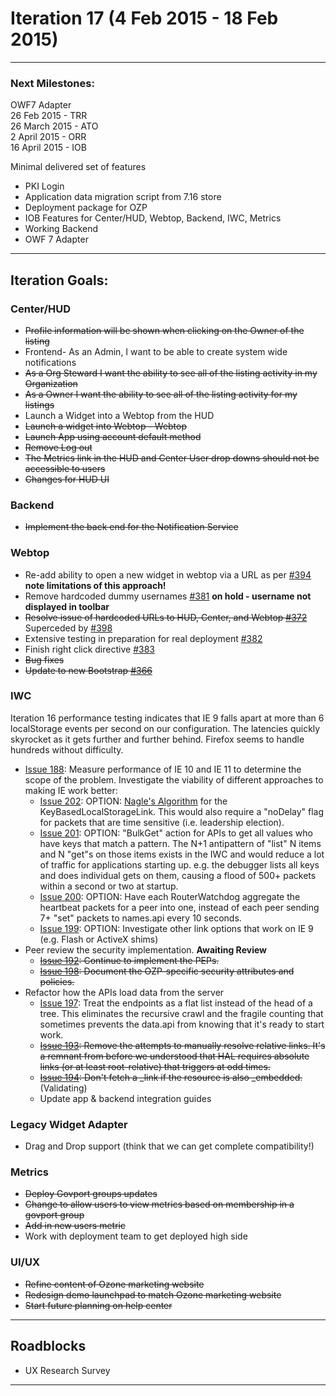 # Iteration 17 (4 Feb 2015 - 18 Feb 2015)

***

### Next Milestones:
OWF7 Adapter
<br>26 Feb 2015 - TRR
<br>26 March 2015 - ATO
<br>2 April 2015 - ORR
<br>16 April 2015 - IOB

Minimal delivered set of features
* PKI Login
* Application data migration script from 7.16 store
* Deployment package for OZP
* IOB Features for Center/HUD, Webtop, Backend, IWC, Metrics
* Working Backend
* OWF 7 Adapter


***

## Iteration Goals:
### Center/HUD
* ~~Profile information will be shown when clicking on the Owner of the listing~~
* Frontend- As an Admin, I want to be able to create system wide notifications
* ~~As a Org Steward I want the ability to see all of the listing activity in my Organization~~
* ~~As a Owner I want the ability to see all of the listing activity for my listings~~
* Launch a Widget into a Webtop from the HUD
* ~~Launch a widget into Webtop - Webtop~~
* ~~Launch App using account default method~~
* ~~Remove Log out~~
* ~~The Metrics link in the HUD and Center User drop downs should not be accessible to users~~
* ~~Changes for HUD UI~~

### Backend
* ~~Implement the back end for the Notification Service~~

### Webtop
* Re-add ability to open a new widget in webtop via a URL as per [#394](https://github.com/ozone-development/ozp-webtop/issues/394) **note limitations of this approach!**
* Remove hardcoded dummy usernames [#381](https://github.com/ozone-development/ozp-webtop/issues/381) **on hold - username not displayed in toolbar**
* ~~Resolve issue of hardcoded URLs to HUD, Center, and Webtop [#372](https://github.com/ozone-development/ozp-webtop/issues/372)~~ Superceded by [#398](https://github.com/ozone-development/ozp-webtop/issues/398)
* Extensive testing in preparation for real deployment [#382](https://github.com/ozone-development/ozp-webtop/issues/382)
* Finish right click directive [#383](https://github.com/ozone-development/ozp-webtop/issues/383)
* ~~Bug fixes~~
* ~~Update to new Bootstrap [#366](https://github.com/ozone-development/ozp-webtop/issues/366)~~

### IWC
Iteration 16 performance testing indicates that IE 9 falls apart at more than 6 localStorage events per second on our configuration.  The latencies quickly skyrocket as it gets further and further behind.  Firefox seems to handle hundreds without difficulty.  
* [Issue 188](https://github.com/ozone-development/ozp-iwc/issues/188): Measure performance of IE 10 and IE 11 to determine the scope of the problem. Investigate the viability of different approaches to making IE work better:
  * [Issue 202](https://github.com/ozone-development/ozp-iwc/issues/202): OPTION: [Nagle's Algorithm](http://en.wikipedia.org/wiki/Nagle's_algorithm) for the KeyBasedLocalStorageLink.  This would also require a "noDelay" flag for packets that are time sensitive (i.e. leadership election).
  * [Issue 201](https://github.com/ozone-development/ozp-iwc/issues/201): OPTION: "BulkGet" action for APIs to get all values who have keys that match a pattern.  The N+1 antipattern of "list" N items and N "get"s on those items exists in the IWC and would reduce a lot of traffic for applications starting up.  e.g. the debugger lists all keys and does individual gets on them, causing a flood of 500+ packets within a second or two at startup.
  * [Issue 200](https://github.com/ozone-development/ozp-iwc/issues/200): OPTION: Have each RouterWatchdog aggregate the heartbeat packets for a peer into one, instead of each peer sending 7+ "set" packets to names.api every 10 seconds.
  * [Issue 199](https://github.com/ozone-development/ozp-iwc/issues/199): OPTION: Investigate other link options that work on IE 9 (e.g. Flash or ActiveX shims)
* Peer review the security implementation. __Awaiting Review__
  * ~~[Issue 192](https://github.com/ozone-development/ozp-iwc/issues/192): Continue to implement the PEPs.~~
  * ~~[Issue 198](https://github.com/ozone-development/ozp-iwc/issues/198): Document the OZP-specific security attributes and policies.~~
* Refactor how the APIs load data from the server
  * [Issue 197](https://github.com/ozone-development/ozp-iwc/issues/197): Treat the endpoints as a flat list instead of the head of a tree.  This eliminates the recursive crawl and the fragile counting that sometimes prevents the data.api from knowing that it's ready to start work.
  * ~~[Issue 193](https://github.com/ozone-development/ozp-iwc/issues/193): Remove the attempts to manually resolve relative links.  It's a remnant from before we understood that HAL requires absolute links (or at least root-relative) that triggers at odd times.~~
  * ~~[Issue 194](https://github.com/ozone-development/ozp-iwc/issues/194): Don't fetch a _link if the resource is also _embedded.~~ (Validating)
  * Update app & backend integration guides


### Legacy Widget Adapter
* Drag and Drop support (think that we can get complete compatibility!)


### Metrics
* ~~Deploy Govport groups updates~~
* ~~Change to allow users to view metrics based on membership in a govport group~~
* ~~Add in new users metric~~
* Work with deployment team to get deployed high side

### UI/UX
* ~~Refine content of Ozone marketing website~~
* ~~Redesign demo launchpad to match Ozone marketing website~~
* ~~Start future planning on help center~~

***

## Roadblocks
* UX Research Survey


***